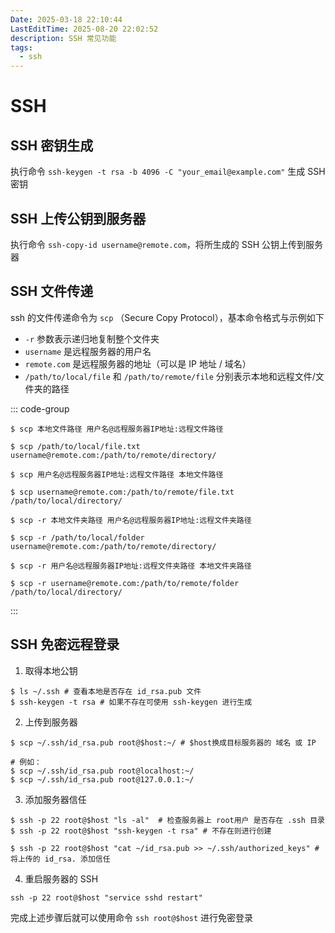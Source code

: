 ```yaml
---
Date: 2025-03-18 22:10:44
LastEditTime: 2025-08-20 22:02:52
description: SSH 常见功能
tags:
  - ssh
---
```


# SSH

## SSH 密钥生成

执行命令 `ssh-keygen -t rsa -b 4096 -C "your_email@example.com"` 生成 SSH 密钥

## SSH 上传公钥到服务器

执行命令 `ssh-copy-id username@remote.com`，将所生成的 SSH 公钥上传到服务器

## SSH 文件传递

ssh 的文件传递命令为 `scp` （Secure Copy Protocol），基本命令格式与示例如下

- `-r` 参数表示递归地复制整个文件夹
- `username` 是远程服务器的用户名
- `remote.com` 是远程服务器的地址（可以是 IP 地址 / 域名）
- `/path/to/local/file` 和 `/path/to/remote/file` 分别表示本地和远程文件/文件夹的路径

::: code-group

```bash:no-line-numbers [上传文件]
$ scp 本地文件路径 用户名@远程服务器IP地址:远程文件路径

$ scp /path/to/local/file.txt username@remote.com:/path/to/remote/directory/
```

```bash:no-line-numbers [下载文件]
$ scp 用户名@远程服务器IP地址:远程文件路径 本地文件路径

$ scp username@remote.com:/path/to/remote/file.txt /path/to/local/directory/
```

```bash:no-line-numbers [上传文件夹]
$ scp -r 本地文件夹路径 用户名@远程服务器IP地址:远程文件夹路径

$ scp -r /path/to/local/folder username@remote.com:/path/to/remote/directory/
```

```bash:no-line-numbers [下载文件夹]
$ scp -r 用户名@远程服务器IP地址:远程文件夹路径 本地文件夹路径

$ scp -r username@remote.com:/path/to/remote/folder /path/to/local/directory/
```

:::

## SSH 免密远程登录

1. 取得本地公钥

```bash:no-line-numbers
$ ls ~/.ssh # 查看本地是否存在 id_rsa.pub 文件
$ ssh-keygen -t rsa # 如果不存在可使用 ssh-keygen 进行生成
```

2. 上传到服务器

```bash:no-line-numbers
$ scp ~/.ssh/id_rsa.pub root@$host:~/ # $host换成目标服务器的 域名 或 IP

# 例如：
$ scp ~/.ssh/id_rsa.pub root@localhost:~/
$ scp ~/.ssh/id_rsa.pub root@127.0.0.1:~/
```

3. 添加服务器信任

```bash:no-line-numbers
$ ssh -p 22 root@$host "ls -al"  # 检查服务器上 root用户 是否存在 .ssh 目录
$ ssh -p 22 root@$host "ssh-keygen -t rsa" # 不存在则进行创建

$ ssh -p 22 root@$host "cat ~/id_rsa.pub >> ~/.ssh/authorized_keys" # 将上传的 id_rsa. 添加信任
```

4. 重启服务器的 SSH

```bash:no-line-numbers
ssh -p 22 root@$host "service sshd restart"
```

完成上述步骤后就可以使用命令 `ssh root@$host` 进行免密登录
